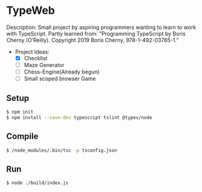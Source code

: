 # TypeWeb #
Description: Small project by aspiring programmers wanting to learn to work with TypeScript.
Partly learned from:
"Programming TypeScript by Boris Cherny (O’Reilly). Copyright 2019 Boris Cherny, 978-1-492-03765-1.”

* Project Ideas:
  - [x] Checklist
  - [ ] Maze Generator
  - [ ] Chess-Engine(Already begun)
  - [ ] Small scoped browser Game
## Setup ##
```sh
$ npm init
$ npm install --save-dev typescript tslint @types/node
```
## Compile ##
```sh
$ /node_modules/.bin/tsc -p tsconfig.json
```
## Run ##
```sh
$ node ./build/index.js 
```
